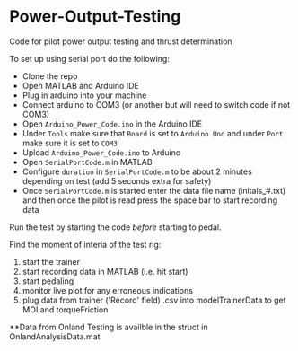 # Power-Output-Testing
Code for pilot power output testing and thrust determination

To set up using serial port do the following:
- Clone the repo
- Open MATLAB and Arduino IDE
- Plug in arduino into your machine
- Connect arduino to COM3 (or another but will need to switch code if not COM3)
- Open `Arduino_Power_Code.ino` in the Arduino IDE
- Under `Tools` make sure that `Board` is set to `Arduino Uno` and under `Port` make sure it is set to `COM3`
- Upload `Arduino_Power_Code.ino` to Arduino
- Open `SerialPortCode.m` in MATLAB
- Configure `duration` in `SerialPortCode.m` to be about 2 minutes depending on test (add 5 seconds extra for safety)
- Once `SerialPortCode.m` is started enter the data file name (initals_#.txt) and then once the pilot is read press the space bar to start recording data

Run the test by starting the code *before* starting to pedal. 
  
<!-- 
To set up do the following:
- clone the repo
- open MATLAB
- plugin arduino (uno) into your machine 
- connect arduino on COM3, reading Digital Pin 8
- configure `duration` and `timeStep` in `PowerOutputTesting.m` (add about 5 seconds extra to duration for safety)
- ensure trainer, magnets and reed switch are setup correctly
 -->

Find the moment of interia of the test rig:
  1. start the trainer
  2. start recording data in MATLAB (i.e. hit start)
  3. start pedaling
  4. monitor live plot for any erroneous indications
  5. plug data from trainer ('Record' field) .csv into modelTrainerData to get MOI and torqueFriction

**Data from Onland Testing is availble in the struct in OnlandAnalysisData.mat
 

